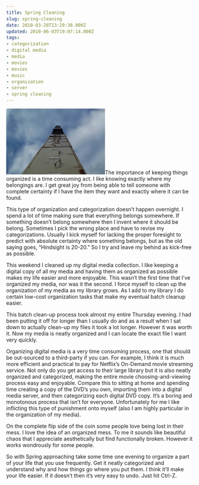 ```yaml
---
title: Spring Cleaning
slug: spring-cleaning
date: 2010-03-28T13:29:30.000Z
updated: 2010-06-03T19:07:14.000Z
tags:
- categorization
- digital media
- media
- movies
- movies
- music
- organization
- server
- spring cleaning
---
```


<img class="alignright" src="/images/posts/2010/03/wpid-fileCabinets.6PUCdTGyg2BO.jpg" alt="wpid-fileCabinets.6PUCdTGyg2BO.jpg" width="266" height="177" />The importance of keeping things organized is a time consuming act.  I like knowing exactly where my belongings are.  I get great joy from being able to tell someone with complete certainty if I have the item they want and exactly where it can be found.

This type of organization and categorization doesn’t happen overnight.  I spend a lot of time making sure that everything belongs somewhere.  If something doesn’t belong somewhere then I invent where it should be belong.  Sometimes I pick the wrong place  and have to revise my categorizations.  Usually I kick myself for lacking the proper foresight to predict with absolute certainty where something belongs, but as the old saying goes, “Hindsight is 20-20.”  So I try and leave my behind as kick-free as possible.

<!--more-->This weekend I cleaned up my digital media collection.  I like keeping a digital copy of all my media and having them as organized as possible makes my life easier and more enjoyable.  This wasn’t the first time that I’ve organized my media, nor was it the second.  I force myself to clean up the organization of my media as my library grows.  As I add to my library I do certain low-cost organization tasks that make my eventual batch cleanup easier.

This batch clean-up process took almost my entire Thursday evening.  I had been putting it off for longer than I usually do and as a result when I sat down to actually clean-up my files it took a lot longer.  However it was worth it.  Now my media is neatly organized and I can locate the exact file I want very quickly.

Organizing digital media is a very time consuming process, one that should be out-sourced to a third-party if you can.  For example, I think it is much more efficient and practical to pay for Netflix’s On-Demand movie streaming service.  Not only do you get access to their large library but it is also neatly organized and categorized, making the entire movie choosing-and-viewing process easy and enjoyable.  Compare this to sitting at home and spending time creating a copy of the DVD’s you own, importing them into a digital media server, and then categorizing each digital DVD copy.  It’s a boring and monotonous process that isn’t for everyone.  Unfortunately for me I like inflicting this type of punishment onto myself (also I am highly particular in the organization of my media).

On the complete flip side of the coin some people love being lost in their mess.  I love the idea of an organized mess.  To me it sounds like beautiful chaos that I appreciate aesthetically but find functionally broken.  However it works wondrously for some people.

So with Spring approaching take some time one evening to organize a part of your life that you use frequently.  Get it neatly categorized and understand why and how things go where you put them.  I think it’ll make your life easier.  If it doesn’t then it’s very easy to undo.  Just hit Ctrl-Z.
